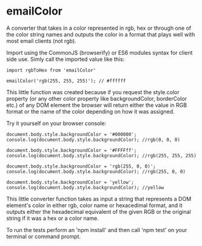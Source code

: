 # emailColor
A converter that takes in a color represented in rgb, hex or through one of the color string names and outputs the color in a format that plays well with most email clients (not rgb).

Import using the CommonJS (browserify) or ES6 modules syntax for client side use.
Simly call the imported value like this:
````
import rgbToHex from 'emailColor'

emailColor('rgb(255, 255, 255)'); // #ffffff
````

This little function was created because if you request the style.color property (or any other color property like backgroundColor, borderColor etc.) of any DOM element the browser will return either the value in RGB format or the name of the color depending on how it was assigned.

Try it yourself on your browser console:
````
document.body.style.backgroundColor = '#000000';
console.log(document.body.style.backgroundColor); //rgb(0, 0, 0)

document.body.style.backgroundColor = '#FFFFff';
console.log(document.body.style.backgroundColor); //rgb(255, 255, 255)

document.body.style.backgroundColor = 'rgb(255, 0, 0)';
console.log(document.body.style.backgroundColor); //rgb(255, 0, 0)

document.body.style.backgroundColor = 'yellow';
console.log(document.body.style.backgroundColor); //yellow
````

This little converter function takes as input a string that represents a DOM element's color in either rgb, color name or hexacedimal format, and it outputs either the hexadecimal equivalent of the given RGB or the original string if it was a 
hex or a color name.

To run the tests perform an 'npm install' and then call 'npm test' on your terminal or command prompt.